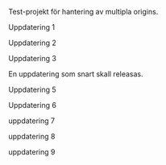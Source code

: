 Test-projekt för hantering av multipla origins.

Uppdatering 1

Uppdatering 2

Uppdatering 3

En uppdatering som snart skall releasas.

Uppdatering 5

Uppdatering 6

uppdatering 7

uppdatering 8

uppdatering 9

